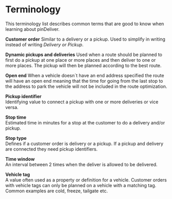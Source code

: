 # Terminology
This terminology list describes common terms that are good to know when learning about pinDeliver.

**Customer order**
Similar to a delivery or a pickup. Used to simplify in writing instead of writing *Delivery or Pickup*.

**Dynamic pickups and deliveries**
Used when a route should be planned to first do a pickup at one place or more places and then deliver to one or more places. The pickup will then be planned according to the best route.

**Open end**
When a vehicle doesn´t have an end address specified the route will have an open end meaning that the time for going from the last stop to the address to park the vehicle will not be included in the route optimization.

**Pickup identifier**  
Identifying value to connect a pickup with one or more deliveries or vice versa.

**Stop time**  
Estimated time in minutes for a stop at the customer to do a delivery and/or pickup.

**Stop type**  
Defines if a customer order is delivery or a pickup. If a pickup and delivery are connected they need pickup identifiers.

**Time window**  
An interval between 2 times when the deliver is allowed to be delivered.

**Vehicle tag**  
A value often used as a property or definition for a vehicle. Customer orders with vehicle tags can only be planned on a vehicle with a matching tag. Common examples are cold, freeze, tailgate etc.
